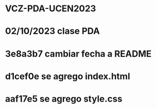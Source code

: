# VCZ-PDA-UCEN2023

# 02/10/2023 clase PDA
# 3e8a3b7 cambiar fecha a README
# d1cef0e se agrego index.html
# aaf17e5 se agrego style.css
